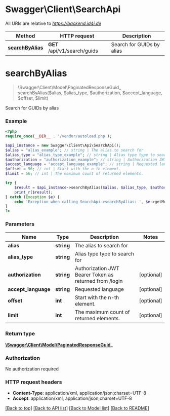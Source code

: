 # Swagger\Client\SearchApi

All URIs are relative to *https://backend.id4i.de*

Method | HTTP request | Description
------------- | ------------- | -------------
[**searchByAlias**](SearchApi.md#searchByAlias) | **GET** /api/v1/search/guids | Search for GUIDs by alias


# **searchByAlias**
> \Swagger\Client\Model\PaginatedResponseGuid_ searchByAlias($alias, $alias_type, $authorization, $accept_language, $offset, $limit)

Search for GUIDs by alias

### Example
```php
<?php
require_once(__DIR__ . '/vendor/autoload.php');

$api_instance = new Swagger\Client\Api\SearchApi();
$alias = "alias_example"; // string | The alias to search for
$alias_type = "alias_type_example"; // string | Alias type type to search for
$authorization = "authorization_example"; // string | Authorization JWT Bearer Token as returned from /login
$accept_language = "accept_language_example"; // string | Requested language
$offset = 56; // int | Start with the n-th element.
$limit = 56; // int | The maximum count of returned elements.

try {
    $result = $api_instance->searchByAlias($alias, $alias_type, $authorization, $accept_language, $offset, $limit);
    print_r($result);
} catch (Exception $e) {
    echo 'Exception when calling SearchApi->searchByAlias: ', $e->getMessage(), PHP_EOL;
}
?>
```

### Parameters

Name | Type | Description  | Notes
------------- | ------------- | ------------- | -------------
 **alias** | **string**| The alias to search for |
 **alias_type** | **string**| Alias type type to search for |
 **authorization** | **string**| Authorization JWT Bearer Token as returned from /login | [optional]
 **accept_language** | **string**| Requested language | [optional]
 **offset** | **int**| Start with the n-th element. | [optional]
 **limit** | **int**| The maximum count of returned elements. | [optional]

### Return type

[**\Swagger\Client\Model\PaginatedResponseGuid_**](../Model/PaginatedResponseGuid_.md)

### Authorization

No authorization required

### HTTP request headers

 - **Content-Type**: application/xml, application/json;charset=UTF-8
 - **Accept**: application/xml, application/json;charset=UTF-8

[[Back to top]](#) [[Back to API list]](../../README.md#documentation-for-api-endpoints) [[Back to Model list]](../../README.md#documentation-for-models) [[Back to README]](../../README.md)

